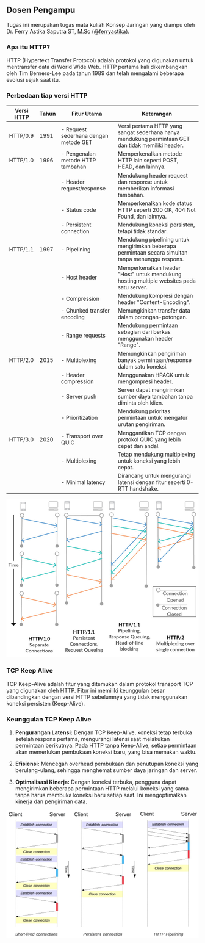 ## Dosen Pengampu
Tugas ini merupakan tugas mata kuliah Konsep Jaringan yang diampu oleh Dr. Ferry Astika Saputra ST, M.Sc ([@ferryastika](https://github.com/ferryastika)).

### Apa itu HTTP?
<p>HTTP (Hypertext Transfer Protocol) adalah protokol yang digunakan untuk mentransfer data di World Wide Web. HTTP pertama kali dikembangkan oleh Tim Berners-Lee pada tahun 1989 dan telah mengalami beberapa evolusi sejak saat itu.</p>

### Perbedaan tiap versi HTTP
| Versi HTTP   | Tahun      | Fitur Utama                                  | Keterangan                                                                                             |
|--------------|------------|---------------------------------------------|-------------------------------------------------------------------------------------------------------|
| HTTP/0.9     | 1991       | - Request sederhana dengan metode GET     | Versi pertama HTTP yang sangat sederhana hanya mendukung permintaan GET dan tidak memiliki header.   |
| HTTP/1.0     | 1996       | - Pengenalan metode HTTP tambahan           | Memperkenalkan metode HTTP lain seperti POST, HEAD, dan lainnya.                                       |
|              |            | - Header request/response                   | Mendukung header request dan response untuk memberikan informasi tambahan.                               |
|              |            | - Status code                               | Memperkenalkan kode status HTTP seperti 200 OK, 404 Not Found, dan lainnya.                           |
|              |            | - Persistent connection                    | Mendukung koneksi persisten, tetapi tidak standar.                                                     |
| HTTP/1.1     | 1997       | - Pipelining                                | Mendukung pipelining untuk mengirimkan beberapa permintaan secara simultan tanpa menunggu respons.  |
|              |            | - Host header                              | Memperkenalkan header "Host" untuk mendukung hosting multiple websites pada satu server.             |
|              |            | - Compression                              | Mendukung kompresi dengan header "Content-Encoding".                                                  |
|              |            | - Chunked transfer encoding                | Memungkinkan transfer data dalam potongan-potongan.                                                    |
|              |            | - Range requests                           | Mendukung permintaan sebagian dari berkas menggunakan header "Range".                                   |
| HTTP/2.0     | 2015       | - Multiplexing                             | Memungkinkan pengiriman banyak permintaan/response dalam satu koneksi.                                 |
|              |            | - Header compression                       | Menggunakan HPACK untuk mengompresi header.                                                            |
|              |            | - Server push                               | Server dapat mengirimkan sumber daya tambahan tanpa diminta oleh klien.                                 |
|              |            | - Prioritization                           | Mendukung prioritas permintaan untuk mengatur urutan pengiriman.                                       |
| HTTP/3.0     | 2020       | - Transport over QUIC                      | Menggantikan TCP dengan protokol QUIC yang lebih cepat dan andal.                                      |
|              |            | - Multiplexing                             | Tetap mendukung multiplexing untuk koneksi yang lebih cepat.                                           |
|              |            | - Minimal latency                          | Dirancang untuk mengurangi latensi dengan fitur seperti 0-RTT handshake.                               |

<img src="assets/perbedaanHTTP.jpg">

### TCP Keep Alive
<p>TCP Keep-Alive adalah fitur yang ditemukan dalam protokol transport TCP yang digunakan oleh HTTP. Fitur ini memiliki keunggulan besar dibandingkan dengan versi HTTP sebelumnya yang tidak menggunakan koneksi persisten (Keep-Alive).</p>

### Keunggulan TCP Keep Alive
1. __Pengurangan Latensi:__ Dengan TCP Keep-Alive, koneksi tetap terbuka setelah respons pertama, mengurangi latensi saat melakukan permintaan berikutnya. Pada HTTP tanpa Keep-Alive, setiap permintaan akan memerlukan pembukaan koneksi baru, yang bisa memakan waktu.

2. __Efisiensi:__ Mencegah overhead pembukaan dan penutupan koneksi yang berulang-ulang, sehingga menghemat sumber daya jaringan dan server.

3. __Optimalisasi Kinerja:__ Dengan koneksi terbuka, pengguna dapat mengirimkan beberapa permintaan HTTP melalui koneksi yang sama tanpa harus membuka koneksi baru setiap saat. Ini mengoptimalkan kinerja dan pengiriman data.

<img src="assets/keepAlive.jpg">